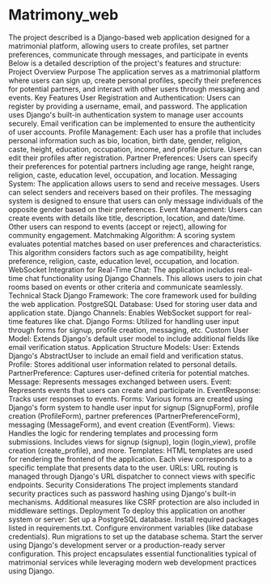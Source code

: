 # Matrimony_web
The project described is a Django-based web application designed for a matrimonial platform, allowing users to create profiles, set partner preferences, communicate through messages, and participate in events
Below is a detailed description of the project's features and structure:
Project Overview
Purpose
The application serves as a matrimonial platform where users can sign up, create personal profiles, specify their preferences for potential partners, and interact with other users through messaging and events.
Key Features
User Registration and Authentication:
Users can register by providing a username, email, and password. The application uses Django's built-in authentication system to manage user accounts securely.
Email verification can be implemented to ensure the authenticity of user accounts.
Profile Management:
Each user has a profile that includes personal information such as bio, location, birth date, gender, religion, caste, height, education, occupation, income, and profile picture.
Users can edit their profiles after registration.
Partner Preferences:
Users can specify their preferences for potential partners including age range, height range, religion, caste, education level, occupation, and location.
Messaging System:
The application allows users to send and receive messages. Users can select senders and receivers based on their profiles.
The messaging system is designed to ensure that users can only message individuals of the opposite gender based on their preferences.
Event Management:
Users can create events with details like title, description, location, and date/time.
Other users can respond to events (accept or reject), allowing for community engagement.
Matchmaking Algorithm:
A scoring system evaluates potential matches based on user preferences and characteristics. This algorithm considers factors such as age compatibility, height preference, religion, caste, education level, occupation, and location.
WebSocket Integration for Real-Time Chat:
The application includes real-time chat functionality using Django Channels. This allows users to join chat rooms based on events or other criteria and communicate seamlessly.
Technical Stack
Django Framework: The core framework used for building the web application.
PostgreSQL Database: Used for storing user data and application state.
Django Channels: Enables WebSocket support for real-time features like chat.
Django Forms: Utilized for handling user input through forms for signup, profile creation, messaging, etc.
Custom User Model: Extends Django's default user model to include additional fields like email verification status.
Application Structure
Models:
User: Extends Django's AbstractUser to include an email field and verification status.
Profile: Stores additional user information related to personal details.
PartnerPreference: Captures user-defined criteria for potential matches.
Message: Represents messages exchanged between users.
Event: Represents events that users can create and participate in.
EventResponse: Tracks user responses to events.
Forms:
Various forms are created using Django's form system to handle user input for signup (SignupForm), profile creation (ProfileForm), partner preferences (PartnerPreferenceForm), messaging (MessageForm), and event creation (EventForm).
Views:
Handles the logic for rendering templates and processing form submissions. Includes views for signup (signup), login (login_view), profile creation (create_profile), and more.
Templates:
HTML templates are used for rendering the frontend of the application. Each view corresponds to a specific template that presents data to the user.
URLs:
URL routing is managed through Django's URL dispatcher to connect views with specific endpoints.
Security Considerations
The project implements standard security practices such as password hashing using Django's built-in mechanisms. Additional measures like CSRF protection are also included in middleware settings.
Deployment
To deploy this application on another system or server:
Set up a PostgreSQL database.
Install required packages listed in requirements.txt.
Configure environment variables (like database credentials).
Run migrations to set up the database schema.
Start the server using Django's development server or a production-ready server configuration.
This project encapsulates essential functionalities typical of matrimonial services while leveraging modern web development practices using Django.
